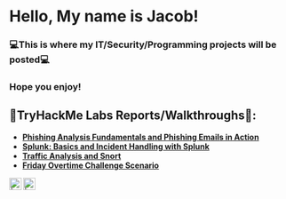 <h1>Hello, My name is Jacob!</h1>

<h3>💻This is where my IT/Security/Programming projects will be posted💻</h3>
<h3>Hope you enjoy!</h3>

<h2>📃TryHackMe Labs Reports/Walkthroughs📃:</h2>

- <b>[Phishing Analysis Fundamentals and Phishing Emails in Action](https://github.com/saintadjutor/Phishing-Analysis-and-Phishing-Emails-in-Action)</b>
- <b>[Splunk: Basics and Incident Handling with Splunk](https://github.com/saintadjutor/Splunk-Basics-and-Incident-Handling-with-Splunk)</b>
- <b>[Traffic Analysis and Snort](https://github.com/saintadjutor/Traffic-Analysis-and-Snort)</b>
- <b>[Friday Overtime Challenge Scenario](https://github.com/saintadjutor/Friday-Overtime)</b>

[<img align="left" alt=" | YouTube" width="22px" src="https://cdn.jsdelivr.net/npm/simple-icons@v3/icons/youtube.svg" />][youtube]
[<img align="left" alt=" | LinkedIn" width="22px" src="https://cdn.jsdelivr.net/npm/simple-icons@v3/icons/linkedin.svg" />][linkedin]

[youtube]: https://www.youtube.com/@SaintAdjutorYT
[linkedin]: https://www.linkedin.com/in/jacob-graessle-54ba71289

